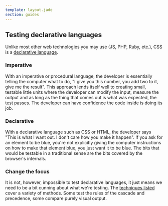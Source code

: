 ```yaml
---
template: layout.jade
section: guides
---
```


## Testing declarative languages

Unlike most other web technologies you may use (JS, PHP, Ruby, etc.), CSS is a [declarative language](http://en.wikipedia.org/wiki/Declarative_programming).

### Imperative

With an imperative or procedural language, the developer is essentially telling the computer what to do, "I give you this number, you add two to it, give me the result". This approach lends itself well to creating small, testable little units where the developer can modify the input, measure the output and as long as the thing that comes out is what was expected, the test passes. The developer can have confidence the code inside is doing its job.

### Declarative

With a declarative language such as CSS or HTML, the developer says "This is what I want out. I don't care how you make it happen". If you ask for an element to be blue, you're not explicitly giving the computer instructions on how to make that element blue, you just want it to be blue. The bits that would be testable in a traditional sense are the bits covered by the browser's internals.

### Change the focus

It is not, however, impossible to test declarative languages, it just means we need to be a bit cunning about what we're testing. The [techniques listed](/techniques/) cover a variety of methods. Some test the rules of the cascade and precedence, some compare purely visual output.